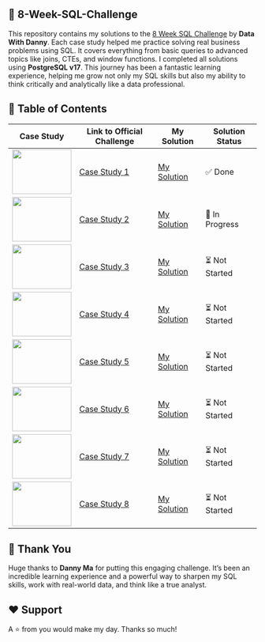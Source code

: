 ## 📅 8-Week-SQL-Challenge
This repository contains my solutions to the [8 Week SQL Challenge](https://8weeksqlchallenge.com) by **Data With Danny**.
Each case study helped me practice solving real business problems using SQL. It covers everything from basic queries to advanced topics like joins, CTEs, and window functions.
I completed all solutions using **PostgreSQL v17**. This journey has been a fantastic learning experience, helping me grow not only my SQL skills but also my ability to think critically and analytically like a data professional.

## 🧩 Table of Contents
| Case Study | Link to Official Challenge | My Solution | Solution Status |
|------------|----------------------------|-------------|-----------------|
| <img src="https://8weeksqlchallenge.com/images/case-study-designs/1.png" width="120" height="90"/> | [Case Study 1](https://8weeksqlchallenge.com/case-study-1/) | [My Solution](https://github.com/sajjad-hos/8-Week-SQL-Challenge/tree/main/Case%20Study%20%231%20-%20Danny's%20Diner) | ✅ Done |
| <img src="https://8weeksqlchallenge.com/images/case-study-designs/2.png" width="120" height="90"/> | [Case Study 2](https://8weeksqlchallenge.com/case-study-2/) | [My Solution](https://github.com/sajjad-hos/8-Week-SQL-Challenge/tree/main/Case%20Study%20%232%20-%20Pizza%20Runner) | 🔄 In Progress |
| <img src="https://8weeksqlchallenge.com/images/case-study-designs/3.png" width="120" height="90"/> | [Case Study 3](https://8weeksqlchallenge.com/case-study-3/) | [My Solution](https://github.com/sajjad-hos/8-Week-SQL-Challenge/tree/main/Case%20Study%20%233%20-%20Foodie-Fi) | ⏳ Not Started |
| <img src="https://8weeksqlchallenge.com/images/case-study-designs/4.png" width="120" height="90"/> | [Case Study 4](https://8weeksqlchallenge.com/case-study-4/) | [My Solution](https://github.com/sajjad-hos/8-Week-SQL-Challenge/tree/main/Case%20Study%20%234%20-%20Data%20Bank) | ⏳ Not Started |
| <img src="https://8weeksqlchallenge.com/images/case-study-designs/5.png" width="120" height="90"/> | [Case Study 5](https://8weeksqlchallenge.com/case-study-5/) | [My Solution](https://github.com/sajjad-hos/8-Week-SQL-Challenge/tree/main/Case%20Study%20%235%20-%20Data%20Mart) | ⏳ Not Started |
| <img src="https://8weeksqlchallenge.com/images/case-study-designs/6.png" width="120" height="90"/> | [Case Study 6](https://8weeksqlchallenge.com/case-study-6/) | [My Solution](https://github.com/sajjad-hos/8-Week-SQL-Challenge/tree/main/Case%20Study%20%236%20-%20Clique%20Bait) | ⏳ Not Started |
| <img src="https://8weeksqlchallenge.com/images/case-study-designs/7.png" width="120" height="90"/> | [Case Study 7](https://8weeksqlchallenge.com/case-study-7/) | [My Solution](https://github.com/sajjad-hos/8-Week-SQL-Challenge/tree/main/Case%20Study%20%237%20-%20Balanced%20Tree%20Clothing%20Co.) | ⏳ Not Started |
| <img src="https://8weeksqlchallenge.com/images/case-study-designs/8.png" width="120" height="90"/> | [Case Study 8](https://8weeksqlchallenge.com/case-study-8/) | [My Solution](https://github.com/sajjad-hos/8-Week-SQL-Challenge/tree/main/Case%20Study%20%238%20-%20Fresh%20Segments) | ⏳ Not Started |

## 🙌 Thank You
Huge thanks to **Danny Ma** for putting this engaging challenge. It’s been an incredible learning experience and a powerful way to sharpen my SQL skills, work with real-world data, and think like a true analyst.

## ❤️ Support  
A ⭐️ from you would make my day. Thanks so much!

